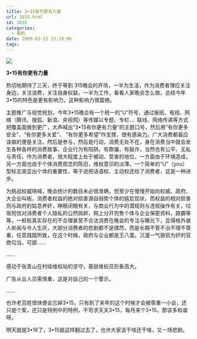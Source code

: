 ```yaml
---
title: 3•15有你更有力量
url: 1035.html
id: 1035
categories:
  - 看到
date: 2009-03-15 23:19:06
tags:
---
```


![](http://photo.guolaijie.com/rooufer/attachments/month_0903/z20093161174.jpg)  
  

**3•15有你更有力量**

  
热切地期待了三天，终于等到 315晚会的开场，一半为生活，作为消费者理应关注身边，关注消费，关注自身权益，一半为工作，看看人家晚会怎么做，总结今年3•15的特色是更有影响力，这种影响力很震撼。  
  
主题推广与视觉规划，今年3•15晚会有一个统一的“U”符号，通过报纸、电视、网络（腾讯、搜弧、新浪、央视网）等传媒以专题、专栏、、联线、网络传递等方式把覆盖面做到更广，大声喊出“3•15有你更有力量”的主题口号，然后用“有你更多安全”、“有你更多关爱”、 “有你更多希望”作支撑，很有感染力。广大消费都最应该做的便是关注，然后是参与，然后是行动，消费无处不在，身在消费当中就会发生各种各样的消费故事，企业行为有陷阱。有欺骗，有敲诈，当然也有公平、无私与责任，作为消费者，很大程度上处于被动、受害的地位，一方面由于环境造成，另一方面也由于个体消费观念的陈旧，维权意识的淡薄。一个简单的“U”（you）型标志突显出个体的重要性，等于说把话语权、主动权还给了消费者，这是一种进步。  
  
为挑战权威呐喊，晚会统计的数目未必很准确，但至少在慢慢开始向权威、政府、大企业叫板，消费者权益的绝对损害源自弱势个体的尴尬现状，而权益的相对损害则与政府的姑息养奸，睁眼闭眼有关，与商业行为中的潜规则与违规操作有关，垃圾短信对消费者个人隐私的公然挑衅，网上分开兜售个体与企业保密资料，路霸等等，一桩桩真实存在的不合理甚至不合法消费在晚会的专注与曝光下，显得格外骇人听闻与令人生厌，大部分消费者的悲剧都不是偶然，而是长期不管不治不理不尊重，任意践踏所致，在这个时候，政府与企业都是王八蛋。沆瀣一气狼狈为奸的官商勾当，可鄙……  
  
……  
  
感动于张青山在村级维权站的坚守，基层维权员形象高大。  
  
广告从业人员需慎重，这是对自己的一个警示。  
  
……  
  
也许老百姓很快便会忘掉3•15，只有到了来年的这个时候才会被尊重一小会，还只是个案，还只是特例中的特例，不苛求天天3•15，每月来个3•15，那该多和谐呀。  
  
明天就是3•16了，3•15就这样翻过去了，也许大家该干啥还干啥，又一场悲剧。